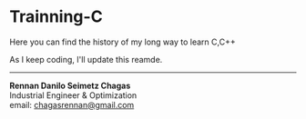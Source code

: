 # Trainning-C

Here you can find the history of my long way to learn C,C++

As I keep coding, I'll update this reamde.

-----
**Rennan Danilo Seimetz Chagas** <br>
Industrial Engineer & Optimization <br>
email: chagasrennan@gmail.com <br>